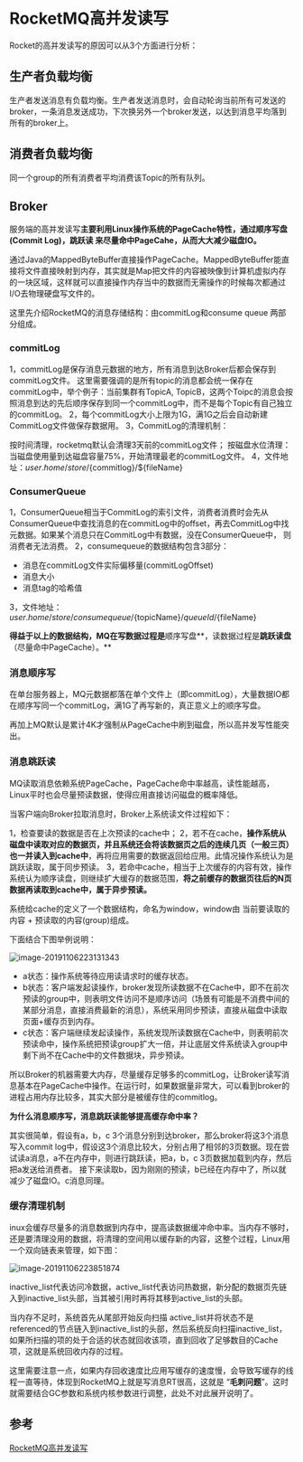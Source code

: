 # RocketMQ高并发读写

Rocket的高并发读写的原因可以从3个方面进行分析：



## 生产者负载均衡

生产者发送消息有负载均衡。生产者发送消息时，会自动轮询当前所有可发送的broker，一条消息发送成功，下次换另外一个broker发送，以达到消息平均落到所有的broker上。



## 消费者负载均衡

同一个group的所有消费者平均消费该Topic的所有队列。



## Broker

服务端的高并发读写**主要利用Linux操作系统的PageCache特性，通过顺序写盘(Commit Log)，跳跃读 来尽量命中PageCahe，从而大大减少磁盘IO。**

通过Java的MappedByteBuffer直接操作PageCache。MappedByteBuffer能直接将文件直接映射到内存，其实就是Map把文件的内容被映像到计算机虚拟内存的一块区域，这样就可以直接操作内存当中的数据而无需操作的时候每次都通过I/O去物理硬盘写文件的。

这里先介绍RocketMQ的消息存储结构：由commitLog和consume queue 两部分组成。



### commitLog

1，commitLog是保存消息元数据的地方，所有消息到达Broker后都会保存到commitLog文件。
这里需要强调的是所有topic的消息都会统一保存在commitLog中，举个例子：当前集群有TopicA, TopicB，这两个Toipc的消息会按照消息到达的先后顺序保存到同一个commitLog中，而不是每个Topic有自己独立的commitLog。
2，每个commitLog大小上限为1G，满1G之后会自动新建CommitLog文件做保存数据用。
3，CommitLog的清理机制：

按时间清理，rocketmq默认会清理3天前的commitLog文件；
按磁盘水位清理：当磁盘使用量到达磁盘容量75%，开始清理最老的commitLog文件。
4，文件地址：${user.home}/store/${commitlog}/${fileName}



### ConsumerQueue

1，ConsumerQueue相当于CommitLog的索引文件，消费者消费时会先从ConsumerQueue中查找消息的在commitLog中的offset，再去CommitLog中找元数据。如果某个消息只在CommitLog中有数据，没在ConsumerQueue中， 则消费者无法消费。
2，consumequeue的数据结构包含3部分：

- 消息在commitLog文件实际偏移量(commitLogOffset)
- 消息大小
- 消息tag的哈希值

3，文件地址：${user.home}/store/consumequeue/${topicName}/${queueId}/${fileName}



**得益于以上的数据结构，MQ在写数据过程是**顺序写盘**，读数据过程是**跳跃读盘**（尽量命中PageCache）。**



### 消息顺序写

在单台服务器上，MQ元数据都落在单个文件上（即commitLog），大量数据IO都在顺序写同一个commitLog，满1G了再写新的，真正意义上的顺序写盘。

再加上MQ默认是累计4K才强制从PageCache中刷到磁盘，所以高并发写性能突出。



### 消息跳跃读

MQ读取消息依赖系统PageCache，PageCache命中率越高，读性能越高，Linux平时也会尽量预读数据，使得应用直接访问磁盘的概率降低。

当客户端向Broker拉取消息时，Broker上系统读文件过程如下：

1，检查要读的数据是否在上次预读的cache中；
2，若不在cache，**操作系统从磁盘中读取对应的数据页，并且系统还会将该数据页之后的连续几页（一般三页）也一并读入到cache中**，再将应用需要的数据返回给应用。此情况操作系统认为是跳跃读取，属于同步预读。
3，若命中cache，相当于上次缓存的内容有效，操作系统认为顺序读盘，则继续扩大缓存的数据范围，**将之前缓存的数据页往后的N页数据再读取到cache中，属于异步预读。**

系统给cache的定义了一个数据结构，命名为window，window由 当前要读取的内容 + 预读取的内容(group)组成。

下面结合下图举例说明：

![image-20191106223131343](https://tva1.sinaimg.cn/large/006y8mN6gy1g8ooxofowhj314e0q8td0.jpg)

- a状态：操作系统等待应用读请求时的缓存状态。
- b状态：客户端发起读操作，broker发现所读数据不在Cache中，即不在前次预读的group中，则表明文件访问不是顺序访问（场景有可能是不消费中间的某部分消息，直接消费最新的消息），系统采用同步预读，直接从磁盘中读取页面+缓存页到内存。
- c状态：客户端继续发起读操作，系统发现所读数据在Cache中，则表明前次预读命中，操作系统把预读group扩大一倍，并让底层文件系统读入group中剩下尚不在Cache中的文件数据块，异步预读。
  

所以Broker的机器需要大内存，尽量缓存足够多的commitLog，让Broker读写消息基本在PageCache中操作。在运行时，如果数据量非常大，可以看到broker的进程占用内存比较多，其实大部分是被缓存住的commitlog。



**为什么消息顺序写，消息跳跃读能够提高缓存命中率？**

其实很简单，假设有a，b，c 3个消息分别到达broker，那么broker将这3个消息写入commit log中，假设这3个消息比较大，分别占用了相邻的3页数据。现在尝试读a消息，a不在内存中，则进行跳跃读，把a，b，c  3页数据加载到内存，然后把a发送给消费者。  接下来读取b，因为刚刚的预读，b已经在内存中了，所以就减少了磁盘IO。c消息同理。





### 缓存清理机制

inux会缓存尽量多的消息数据到内存中，提高读数据缓冲命中率。当内存不够时，还是要清理没用的数据，将清理的空间用以缓存新的内容，这整个过程，Linux用一个双向链表来管理，如下图：

![image-20191106223851874](https://tva1.sinaimg.cn/large/006y8mN6gy1g8op5a1lu8j30we0ek41m.jpg)

inactive_list代表访问冷数据，active_list代表访问热数据，新分配的数据页先链入到inactive_list头部，当其被引用时再将其移到active_list的头部。

当内存不足时，系统首先从尾部开始反向扫描 active_list并将状态不是referenced的节点链入到inactive_list的头部，然后系统反向扫描inactive_list，如果所扫描的项的处于合适的状态就回收该项，直到回收了足够数目的Cache项，这就是系统回收内存的过程。


这里需要注意一点，如果内存回收速度比应用写缓存的速度慢，会导致写缓存的线程一直等待，体现到RocketMQ上就是写消息RT很高，这就是 “**毛刺问题**”。这时就需要结合GC参数和系统内核参数进行调整，此处不对此展开说明了。







## 参考

[RocketMQ高并发读写](https://blog.csdn.net/javahongxi/article/details/72956619)